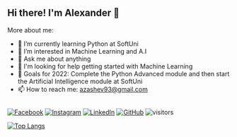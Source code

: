 ## Hi there! I'm Alexander 👋

More about me:
- 🌱 I’m currently learning Python at SoftUni
- 🤖 I’m interested in Machine Learning and A.I
- 💬 Ask me about anything
- 🤔 I'm looking for help getting started with Machine Learning
- 🚀 Goals for 2022: Complete the Python Advanced module and then start the Artificial Intelligence module at SoftUni
- 📫 How to reach me: azashev93@gmail.com
##
[![Facebook](https://img.shields.io/badge/-Facebook-00B2FF?style=flat-square&logo=Facebook&logoColor=white)](https://www.facebook.com/azashev/)
[![Instagram](https://img.shields.io/badge/-Instagram-e4405f?style=flat-square&logo=Instagram&logoColor=white)](https://www.instagram.com/aleksander.zashev/) 
[![LinkedIn](https://img.shields.io/badge/-LinkedIn-0e76a8?style=flat-square&logo=Linkedin&logoColor=white)](https://www.linkedin.com/in/alexander-zashev-a52968235/) 
[![GitHub](https://img.shields.io/badge/-Github-000000?style=flat-square&logo=Github&logoColor=white)](https://github.com/azashev)
![visitors](https://visitor-badge.glitch.me/badge?page_id=azashev)
<p>
  <!-- <summary>:zap: GitHub Stats</summary> -->

  
[![Top Langs](https://github-readme-stats.vercel.app/api/top-langs/?username=azashev&layout=compact)](https://github.com/azashev/github-readme-stats)
</p>

  
